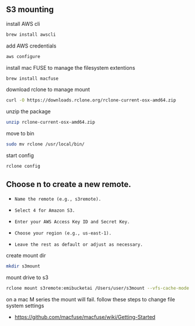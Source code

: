 ## S3 mounting

install AWS cli

```bash
brew install awscli
```

add AWS credentials

```bash
aws configure
```

install mac FUSE to manage the filesystem extentions

```bash
brew install macfuse
```

download rclone to manage mount

```bash
curl -O https://downloads.rclone.org/rclone-current-osx-amd64.zip
```

unzip the package

```bash
unzip rclone-current-osx-amd64.zip
```

move to bin

```bash
sudo mv rclone /usr/local/bin/
```

start config

```bash
rclone config
```

## Choose n to create a new remote.

-     Name the remote (e.g., s3remote).
-     Select 4 for Amazon S3.
-     Enter your AWS Access Key ID and Secret Key.
-     Choose your region (e.g., us-east-1).
-     Leave the rest as default or adjust as necessary.

create mount dir

```bash
mkdir s3mount
```

mount drive to s3

```bash
rclone mount s3remote:emibucketai /Users/user/s3mount --vfs-cache-mode writes
```

on a mac M series the mount will fail. follow these steps to change file system settings

- https://github.com/macfuse/macfuse/wiki/Getting-Started
